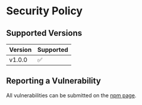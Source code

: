 # Security Policy

## Supported Versions

| Version | Supported          |
| ------- | ------------------ |
| v1.0.0   | :white_check_mark: |

## Reporting a Vulnerability

All vulnerabilities can be submitted on the [npm page](https://npmjs.org/package/@quantalabs/epijs).
